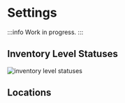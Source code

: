 # Settings

:::info
Work in progress.
:::


## Inventory Level Statuses



![inventory level statuses](../assets/inventory-level-statuses.jpg "inventory level statuses")


## Locations 